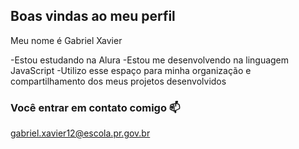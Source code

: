 ## Boas vindas ao meu perfil 

Meu nome é Gabriel Xavier

-Estou estudando na Alura
-Estou me desenvolvendo na linguagem JavaScript
-Utilizo esse espaço para minha organização e compartilhamento dos meus projetos desenvolvidos

### Você entrar em contato comigo 📫

gabriel.xavier12@escola.pr.gov.br
